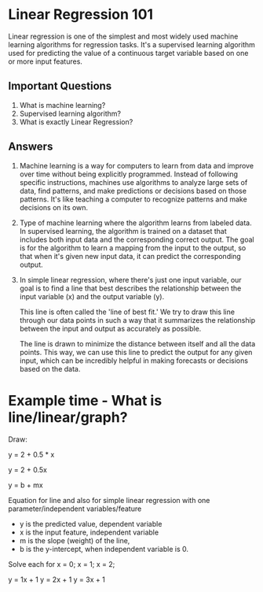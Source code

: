 # Linear Regression 101

Linear regression is one of the simplest and most widely used machine learning algorithms
for regression tasks. It's a supervised learning algorithm used for predicting the value
of a continuous target variable based on one or more input features.

## Important Questions ##

1.  What is machine learning?
2.  Supervised learning algorithm?
3.  What is exactly Linear Regression?

## Answers ##

1. Machine learning is a way for computers to learn from data and improve over time without being explicitly programmed.
Instead of following specific instructions, machines use algorithms to analyze large sets of data, find patterns, and make predictions or decisions based on those patterns. It's like teaching a computer to recognize patterns and make decisions on its own.


2. Type of machine learning where the algorithm learns from labeled data. In supervised learning, the algorithm is trained on a dataset that includes both input data and the corresponding correct output. The goal is for the algorithm to learn a mapping from the input to the output, so that when it's given new input data, it can predict the corresponding output.

3. In simple linear regression, where there's just one input variable, our goal is to find a line that best describes the relationship between the input variable (x) and the output variable (y).

   This line is often called the 'line of best fit.' We try to draw this line through our data points in such a way that it summarizes the relationship between the input and output as accurately as possible.

   The line is drawn to minimize the distance between itself and all the data points. This way, we can use this line to predict the output for any given input, which can be incredibly helpful in making forecasts or decisions based on the data.

# Example time - What is line/linear/graph?

Draw:

y = 2 + 0.5 * x

y = 2 + 0.5x

y = b + mx

Equation for line and also for simple linear regression with one parameter/independent variables/feature

- y is the predicted value, dependent variable
- x is the input feature, independent variable
- m is the slope (weight) of the line,
- b is the y-intercept, when independent variable is 0.


Solve each for x = 0; x = 1; x = 2;

y = 1x + 1
y = 2x + 1
y = 3x + 1
